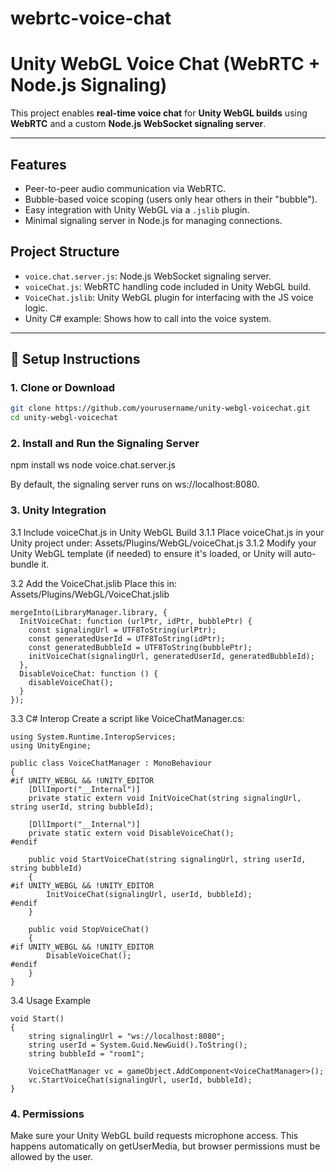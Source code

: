 # webrtc-voice-chat

# Unity WebGL Voice Chat (WebRTC + Node.js Signaling)

This project enables **real-time voice chat** for **Unity WebGL builds** using **WebRTC** and a custom **Node.js WebSocket signaling server**.

---

## Features

- Peer-to-peer audio communication via WebRTC.
- Bubble-based voice scoping (users only hear others in their "bubble").
- Easy integration with Unity WebGL via a `.jslib` plugin.
- Minimal signaling server in Node.js for managing connections.

## Project Structure

- `voice.chat.server.js`: Node.js WebSocket signaling server.
- `voiceChat.js`: WebRTC handling code included in Unity WebGL build.
- `VoiceChat.jslib`: Unity WebGL plugin for interfacing with the JS voice logic.
- Unity C# example: Shows how to call into the voice system.

---

## 🔧 Setup Instructions

### 1. Clone or Download

```bash
git clone https://github.com/yourusername/unity-webgl-voicechat.git
cd unity-webgl-voicechat
```

### 2. Install and Run the Signaling Server

npm install ws
node voice.chat.server.js

By default, the signaling server runs on ws://localhost:8080.

### 3. Unity Integration

3.1 Include voiceChat.js in Unity WebGL Build
  3.1.1 Place voiceChat.js in your Unity project under: Assets/Plugins/WebGL/voiceChat.js
  3.1.2 Modify your Unity WebGL template (if needed) to ensure it's loaded, or Unity will auto-bundle it.

3.2 Add the VoiceChat.jslib
Place this in: Assets/Plugins/WebGL/VoiceChat.jslib

```
mergeInto(LibraryManager.library, {
  InitVoiceChat: function (urlPtr, idPtr, bubblePtr) {
    const signalingUrl = UTF8ToString(urlPtr);
    const generatedUserId = UTF8ToString(idPtr);
    const generatedBubbleId = UTF8ToString(bubblePtr);
    initVoiceChat(signalingUrl, generatedUserId, generatedBubbleId);
  },
  DisableVoiceChat: function () {
    disableVoiceChat();
  }
});
```

3.3 C# Interop
Create a script like VoiceChatManager.cs:

```
using System.Runtime.InteropServices;
using UnityEngine;

public class VoiceChatManager : MonoBehaviour
{
#if UNITY_WEBGL && !UNITY_EDITOR
    [DllImport("__Internal")]
    private static extern void InitVoiceChat(string signalingUrl, string userId, string bubbleId);

    [DllImport("__Internal")]
    private static extern void DisableVoiceChat();
#endif

    public void StartVoiceChat(string signalingUrl, string userId, string bubbleId)
    {
#if UNITY_WEBGL && !UNITY_EDITOR
        InitVoiceChat(signalingUrl, userId, bubbleId);
#endif
    }

    public void StopVoiceChat()
    {
#if UNITY_WEBGL && !UNITY_EDITOR
        DisableVoiceChat();
#endif
    }
}
```

3.4 Usage Example
```
void Start()
{
    string signalingUrl = "ws://localhost:8080";
    string userId = System.Guid.NewGuid().ToString();
    string bubbleId = "room1";

    VoiceChatManager vc = gameObject.AddComponent<VoiceChatManager>();
    vc.StartVoiceChat(signalingUrl, userId, bubbleId);
}
```

### 4. Permissions

Make sure your Unity WebGL build requests microphone access. This happens automatically on getUserMedia, but browser permissions must be allowed by the user.


